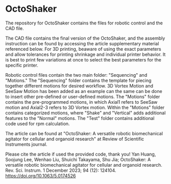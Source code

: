 # OctoShaker
The repository for OctoShaker contains the files for robotic control and the CAD file.

The CAD file contains the final version of the OctoShaker, and the assembly instruction can be found by accessing the article supplementary material referenced below. For 3D printing, beaware of using the exact parameters and allow tolerances for printing shrinkage and individual printer behavior. It is best to print few variations at once to select the best parameters for the specific printer.

Robotic control files contain the two main folder: "Sequencing" and "Motions." The "Sequencing" folder contains the template for piecing together different motions for desired workflow. 3D Vortex Motion and SeeSaw Motion has been added as an example can the same can be done to insert other pre-defined or user-defined motions. The "Motions" folder contains the pre-programmed motions, in which Axial1 refers to SeeSaw motion and Axial2-3 refers to 3D Vortex motion. Within the "Motions" folder contains categorized motions, where "Shake" and "Vertical" adds additional features to the "Normal" motions. The "Test" folder contains additional code used for rpm calculation.

The article can be found at "OctoShaker: A versatile robotic biomechanical agitator for cellular and organoid research" at Review of Scientific Instruments journal.

Please cite the article if used the provided code, thank you!
Yan Huang, Soojung Lee, Wenhao Liu, Shuichi Takayama, Shu Jia; OctoShaker: A versatile robotic biomechanical agitator for cellular and organoid research. Rev. Sci. Instrum. 1 December 2023; 94 (12): 124104. https://doi.org/10.1063/5.0174526

